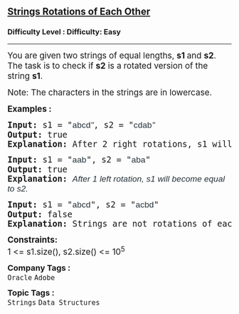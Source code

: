 <h2><a href="https://www.geeksforgeeks.org/problems/check-if-strings-are-rotations-of-each-other-or-not-1587115620/1?page=2&category=Arrays,Strings,STL,Binary%20Search,Map,set,Kadane&difficulty=Easy&sortBy=submissions">Strings Rotations of Each Other</a></h2><h3>Difficulty Level : Difficulty: Easy</h3><hr><div class="problems_problem_content__Xm_eO"><p><span style="font-size: 14pt;">You are given two strings of equal lengths,&nbsp;<strong>s1 </strong>and&nbsp;<strong>s2</strong>. The task is to check&nbsp;if&nbsp;<strong>s2</strong>&nbsp;is a rotated version of the string&nbsp;<strong>s1</strong>.</span></p>
<p><span style="font-size: 14pt;">Note:&nbsp;The characters in the strings are in lowercase.</span></p>
<p><span style="font-size: 14pt;"><strong>Examples :</strong></span></p>
<pre><span style="font-size: 14pt;"><strong>Input: </strong>s1 = "<span style="color: #273239; font-family: Nunito, sans-serif; letter-spacing: 0.162px; text-wrap-mode: wrap;">abcd</span><span style="color: #273239; font-family: Nunito, sans-serif; font-style: italic; letter-spacing: 0.162px; text-wrap-mode: wrap;">"</span>, s2 = "<span style="color: #273239; font-family: Nunito, sans-serif; letter-spacing: 0.162px; text-wrap-mode: wrap;">cdab</span><span style="color: #273239; font-family: Nunito, sans-serif; font-style: italic; letter-spacing: 0.162px; text-wrap-mode: wrap;">"</span>
<strong>Output: </strong>true<strong>
Explanation: </strong>After 2 right rotations, s1 will become equal to s2.
</span></pre>
<pre><span style="font-size: 14pt;"><strong>Input: </strong>s1 = "<span style="color: #273239; font-family: Nunito, sans-serif; letter-spacing: 0.162px; text-wrap-mode: wrap;">aab</span>", s2 = "<span style="color: #273239; font-family: Nunito, sans-serif; letter-spacing: 0.162px; text-wrap-mode: wrap;">aba</span>"
<strong>Output: </strong>true<strong>
Explanation: </strong><span style="color: #273239; font-family: Nunito, sans-serif; font-style: italic; letter-spacing: 0.162px; text-wrap-mode: wrap;">After 1 left rotation, s1 will become equal to s2.</span><br></span></pre>
<pre><span style="font-size: 14pt;"><strong>Input: </strong>s1 = "<span style="color: #273239; font-family: Nunito, sans-serif; letter-spacing: 0.162px; text-wrap-mode: wrap;">abcd</span>", s2 = "<span style="color: #273239; font-family: Nunito, sans-serif; letter-spacing: 0.162px; text-wrap-mode: wrap;">acbd</span>"
<strong>Output: </strong>false<strong>
Explanation: </strong>Strings are not rotations of each other.</span></pre>
<p><span style="font-size: 14pt;"><strong style="font-family: -apple-system, BlinkMacSystemFont, 'Segoe UI', Roboto, Oxygen, Ubuntu, Cantarell, 'Open Sans', 'Helvetica Neue', sans-serif;">Constraints:<br></strong>1 &lt;= s1.size(), s2.size() &lt;= 10<sup style="font-family: -apple-system, BlinkMacSystemFont, 'Segoe UI', Roboto, Oxygen, Ubuntu, Cantarell, 'Open Sans', 'Helvetica Neue', sans-serif;">5</sup></span></p></div><p><span style=font-size:18px><strong>Company Tags : </strong><br><code>Oracle</code>&nbsp;<code>Adobe</code>&nbsp;<br><p><span style=font-size:18px><strong>Topic Tags : </strong><br><code>Strings</code>&nbsp;<code>Data Structures</code>&nbsp;